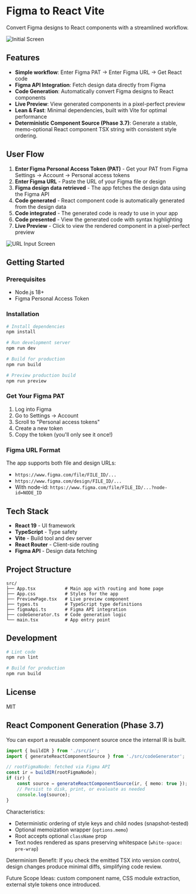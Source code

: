 # Figma to React Vite

Convert Figma designs to React components with a streamlined workflow.

![Initial Screen](https://github.com/user-attachments/assets/14357584-2b12-418a-be3b-7b45620567b2)

## Features

- **Simple workflow**: Enter Figma PAT → Enter Figma URL → Get React code
- **Figma API Integration**: Fetch design data directly from Figma
- **Code Generation**: Automatically convert Figma designs to React components
- **Live Preview**: View generated components in a pixel-perfect preview
- **Lean & Fast**: Minimal dependencies, built with Vite for optimal performance
- **Deterministic Component Source (Phase 3.7)**: Generate a stable, memo-optional React component TSX string with consistent style ordering.

## User Flow

1. **Enter Figma Personal Access Token (PAT)** - Get your PAT from Figma Settings → Account → Personal access tokens
2. **Enter Figma URL** - Paste the URL of your Figma file or design
3. **Figma design data retrieved** - The app fetches the design data using the Figma API
4. **Code generated** - React component code is automatically generated from the design data
5. **Code integrated** - The generated code is ready to use in your app
6. **Code presented** - View the generated code with syntax highlighting
7. **Live Preview** - Click to view the rendered component in a pixel-perfect preview

![URL Input Screen](https://github.com/user-attachments/assets/9f033b26-af27-4f8a-ac5f-60fe6cf70deb)

## Getting Started

### Prerequisites

- Node.js 18+ 
- Figma Personal Access Token

### Installation

```bash
# Install dependencies
npm install

# Run development server
npm run dev

# Build for production
npm run build

# Preview production build
npm run preview
```

### Get Your Figma PAT

1. Log into Figma
2. Go to Settings → Account
3. Scroll to "Personal access tokens"
4. Create a new token
5. Copy the token (you'll only see it once!)

### Figma URL Format

The app supports both file and design URLs:
- `https://www.figma.com/file/FILE_ID/...`
- `https://www.figma.com/design/FILE_ID/...`
- With node-id: `https://www.figma.com/file/FILE_ID/...?node-id=NODE_ID`

## Tech Stack

- **React 19** - UI framework
- **TypeScript** - Type safety
- **Vite** - Build tool and dev server
- **React Router** - Client-side routing
- **Figma API** - Design data fetching

## Project Structure

```
src/
├── App.tsx           # Main app with routing and home page
├── App.css           # Styles for the app
├── PreviewPage.tsx   # Live preview component
├── types.ts          # TypeScript type definitions
├── figmaApi.ts       # Figma API integration
├── codeGenerator.ts  # Code generation logic
└── main.tsx          # App entry point
```

## Development

```bash
# Lint code
npm run lint

# Build for production
npm run build
```

## License

MIT

## React Component Generation (Phase 3.7)

You can export a reusable component source once the internal IR is built.

```ts
import { buildIR } from './src/ir';
import { generateReactComponentSource } from './src/codeGenerator';

// rootFigmaNode: fetched via Figma API
const ir = buildIR(rootFigmaNode);
if (ir) {
	const source = generateReactComponentSource(ir, { memo: true });
	// Persist to disk, print, or evaluate as needed
	console.log(source);
}
```

Characteristics:
- Deterministic ordering of style keys and child nodes (snapshot-tested)
- Optional memoization wrapper (`options.memo`)
- Root accepts optional `className` prop
- Text nodes rendered as spans preserving whitespace (`white-space: pre-wrap`)

Determinism Benefit: If you check the emitted TSX into version control, design changes produce minimal diffs, simplifying code review.

Future Scope Ideas: custom component name, CSS module extraction, external style tokens once introduced.

